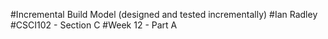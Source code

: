 #Incremental Build Model (designed and tested incrementally)
#Ian Radley
#CSCI102 - Section C
#Week 12 - Part A
